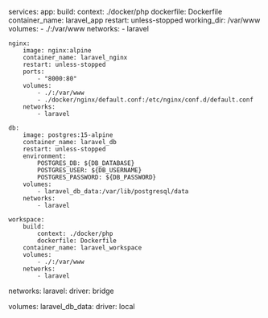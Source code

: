 services:
    app:
        build:
            context: ./docker/php
            dockerfile: Dockerfile
        container_name: laravel_app
        restart: unless-stopped
        working_dir: /var/www
        volumes:
            - ./:/var/www
        networks:
            - laravel

    nginx:
        image: nginx:alpine
        container_name: laravel_nginx
        restart: unless-stopped
        ports:
            - "8000:80"
        volumes:
            - ./:/var/www
            - ./docker/nginx/default.conf:/etc/nginx/conf.d/default.conf
        networks:
            - laravel

    db:
        image: postgres:15-alpine
        container_name: laravel_db
        restart: unless-stopped
        environment:
            POSTGRES_DB: ${DB_DATABASE}
            POSTGRES_USER: ${DB_USERNAME}
            POSTGRES_PASSWORD: ${DB_PASSWORD}
        volumes:
            - laravel_db_data:/var/lib/postgresql/data
        networks:
            - laravel

    workspace:
        build:
            context: ./docker/php
            dockerfile: Dockerfile
        container_name: laravel_workspace
        volumes:
            - ./:/var/www
        networks:
            - laravel

networks:
    laravel:
        driver: bridge

volumes:
    laravel_db_data:
        driver: local
